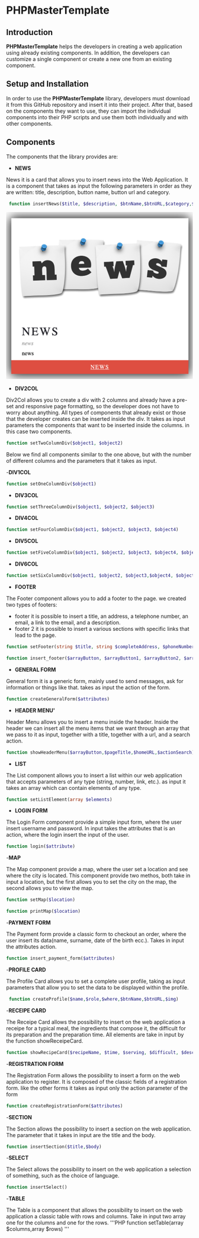 # PHPMasterTemplate
## Introduction
**PHPMasterTemplate** helps the developers in creating a web application using already existing components. In addition, the developers can customize a single component or create a new one from an existing component.

## Setup and Installation
In order to use the **PHPMasterTemplate** library, developers must download it from this GitHub repository and insert it into their project. After that, based on the components they want to use, they can import the individual components into their PHP scripts and use them both individually and with other components.

## Components
The components that the library provides are:

- **NEWS** 

News it is a card that allows you to insert news into the Web Application. It is a component that takes as input the following parameters in order as they are written: title, description, button name, button url and category.

```PHP
 function insertNews($title, $description, $btnName,$btnURL,$category,$imgURL)
```
<p align="center">
<img width="518" src="docs/news.png">
</p>

- **DIV2COL**

Div2Col allows you to create a div with 2 columns and already have a pre-set and responsive page formatting, so the developer does not have to worry about anything. All types of components that already exist or those that the developer creates can be inserted inside the div. It takes as input parameters the components that want to be inserted inside the columns. in this case two components.

```PHP
function setTwoColumnDiv($object1, $object2)
```
Below we find all components similar to the one above, but with the number of different columns and the parameters that it takes as input.

-**DIV1COL**

```PHP
function setOneColumnDiv($object1)
```
- **DIV3COL**

```PHP
function setThreeColumnDiv($object1, $object2, $object3)
```
- **DIV4COL**

```PHP
function setFourColumnDiv($object1, $object2, $object3, $object4)
```

- **DIV5COL**

```PHP
function setFiveColumnDiv($object1, $object2, $object3, $object4, $object5)
```

- **DIV6COL**
```PHP
function setSixColumnDiv($object1, $object2, $object3,$object4, $object5, $object6)
```

- **FOOTER**

The Footer component allows you to add a footer to the page.
we created two types of footers:
   - footer it is possible to insert a title, an address, a telephone number, an email, a link to the email, and a         description.
   - footer 2 it is possible to insert a various sections with specific links that lead to the page.

```PHP
function setFooter(string $title, string $completeAddress, $phoneNumber, $email, $mailLink,$description)  
```
```PHP
function insert_footer($arrayButton, $arrayButton1, $arrayButton2, $arrayButton3, $arrayButton4)
```
  
- **GENERAL FORM**

General form it is a generic form, mainly used to send messages, ask for information or things like that. takes as input the action of the form.
```PHP
function createGeneralForm($attributes)
```
- **HEADER MENU'**

Header Menu allows you to insert a menu inside the header. Inside the header we can insert all the menu items that we want through an array that we pass to it as input, together with a title, together with a url, and a search action.
```PHP
function showHeaderMenu($arrayButton,$pageTitle,$homeURL,$actionSearch)
```
- **LIST**

The List component allows you to insert a list within our web application that accepts parameters of any type (string, number, link, etc.). as input it takes an array which can contain elements of any type.
```PHP
function setListElement(array $elements)
```

- **LOGIN FORM**

The Login Form component provide a simple input form, where the user insert username and password. In input takes the attributes that is an action, where the login insert the input of the user.
```PHP
function login($attribute)
```

-**MAP**

The Map component  provide a map, where the user set a location and see where the city is located. This component provide two methos, both take in input a location, but the first allows you to set the city on the map, the second allows you to view the map.
```PHP
function setMap($location)
```
```PHP
function printMap($location)
```

-**PAYMENT FORM**

The Payment form provide a classic form to checkout an order, where the user insert its data(name, surname, date of the birth ecc.). Takes in input the attributes action.
```PHP
function insert_payment_form($attributes)
```

-**PROFILE CARD**

The Profile Card allows you to set a complete user profile, taking as input parameters that allow you to set the data to be displayed within the profile.
```PHP
 function createProfile($name,$role,$where,$btnName,$btnURL,$img)
```

-**RECEIPE CARD**

The Receipe Card allows the possibility to insert on the web application a receipe for a typical meal, the ingredients that compose it, the difficult for its preparation and the preparation time. All elements are take in input by the function showReceipeCard.
```PHP
function showRecipeCard($recipeName, $time, $serving, $difficult, $description, $btnName,$btnURL,$imgURL)
```

-**REGISTRATION FORM**

The Registration Form allows the possibility to insert a form on the web application to register. It is composed of the classic fields of a registration form. like the other forms it takes as input only the action parameter of the form
```PHP
function createRegistrationForm($attributes)
```

-**SECTION**

The Section allows the possibility to insert a section on the web application. The parameter that it takes in input are the title and the body. 
```PHP
function insertSection($title,$body)
```

-**SELECT**

The Select allows the possibility to insert on the web application a selection of something, such as the choice of language. 
```PHP
function insertSelect()
```

-**TABLE**

The Table is a component that allows the possibility to insert on the web application a classic table with rows and columns. Take in input two array one for the columns and one for the rows.
'''PHP
function setTable(array $columns,array $rows)
'''
